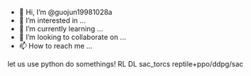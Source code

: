 - 👋 Hi, I’m @guojun19981028a
- 👀 I’m interested in ...
- 🌱 I’m currently learning ...
- 💞️ I’m looking to collaborate on ...
- 📫 How to reach me ...

<!---
guojun19981028a/guojun19981028a is a ✨ special ✨ repository because its `README.md` (this file) appears on your GitHub profile.
You can click the Preview link to take a look at your changes.
--->
let us use python do somethings!
RL
DL
sac_torcs
reptile+ppo/ddpg/sac
